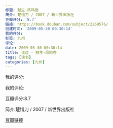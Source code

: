 ```yaml
---
标题: 魅生·凤鸣卷
简介: 楚惜刀 / 2007 / 新世界出版社
豆瓣评分: '8.7'
链接: https://book.douban.com/subject/2269576/
创建时间: '2009-05-30 00:30:14'
我的评分:
标签: 九州
评论:
date: 2009-05-30 00:30:14
title: 读过 - 魅生·凤鸣卷
tags: [读书]
categories: [九州]
---
```


我的评分:

我的评论:

豆瓣评分:8.7

简介:楚惜刀 / 2007 / 新世界出版社

[豆瓣链接](https://book.douban.com/subject/2269576/)

